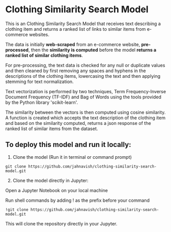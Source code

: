 # Clothing Similarity Search Model
This is an Clothing Similarity Search Model that receives text describing a clothing item and returns a ranked list of links to similar items from e-commerce websites.

The data is initially **web-scraped** from an e-commerce website, **pre-processed**, then the **similarity is computed** before the model **returns a ranked list of similar clothing items**. 

For pre-processing, the text data is checked for any null or duplicate values and then cleaned by first removing any spaces and hyphens in the descriptions of the clothing items, lowercasing the text and then applying stemming for text normalization.

Text vectorization is performed by two techniques, Term Frequency-Inverse Document Frequency (TF-IDF) and Bag of Words using the tools provided by the Python library 'scikit-learn'.

The similarity between the vectors is then computed using cosine similarity. A function is created which accepts the text description of the clothing item and based on the similarity computed, returns a json response of the ranked list of similar items from the dataset.

## To deploy this model and run it locally:

1. Clone the model (Run it in terminal or command prompt)

`git clone https://github.com/jahnavish/clothing-similarity-search-model.git`

2. Clone the model directly in Jupyter:

Open a Jupyter Notebook on your local machine

Run shell commands by adding ! as the prefix before your command

`!git clone https://github.com/jahnavish/clothing-similarity-search-model.git`

This will clone the repository directly in your Jupyter.
